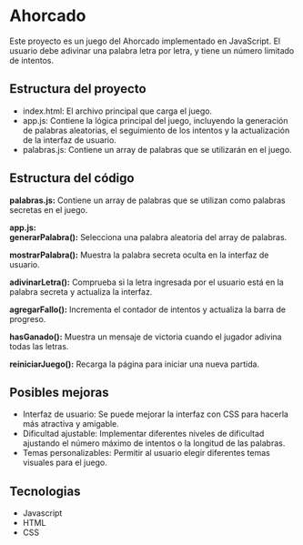 # Ahorcado
<p>Este proyecto es un juego del Ahorcado implementado en JavaScript. El usuario debe adivinar una palabra letra por letra, y tiene un número limitado de intentos.</p>

## Estructura del proyecto
- index.html: El archivo principal que carga el juego.
- app.js: Contiene la lógica principal del juego, incluyendo la generación de palabras aleatorias, el seguimiento de los intentos y la actualización de la interfaz de usuario.
- palabras.js: Contiene un array de palabras que se utilizarán en el juego.

## Estructura del código
<strong>palabras.js:</strong> Contiene un array de palabras que se utilizan como palabras secretas en el juego.

<strong>app.js:</strong><br>
<strong>generarPalabra():</strong> Selecciona una palabra aleatoria del array de palabras.

<strong>mostrarPalabra():</strong> Muestra la palabra secreta oculta en la interfaz de usuario.

<strong>adivinarLetra():</strong> Comprueba si la letra ingresada por el usuario está en la palabra secreta y actualiza la interfaz.

<strong>agregarFallo():</strong> Incrementa el contador de intentos y actualiza la barra de progreso.

<strong>hasGanado():</strong> Muestra un mensaje de victoria cuando el jugador adivina todas las letras.

<strong>reiniciarJuego():</strong> Recarga la página para iniciar una nueva partida.

## Posibles mejoras
- Interfaz de usuario: Se puede mejorar la interfaz con CSS para hacerla más atractiva y amigable.
- Dificultad ajustable: Implementar diferentes niveles de dificultad ajustando el número máximo de intentos o la longitud de las palabras.
- Temas personalizables: Permitir al usuario elegir diferentes temas visuales para el juego.

## Tecnologias
- Javascript
- HTML
- CSS
